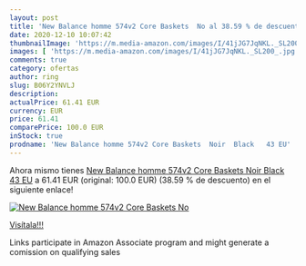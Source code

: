 ```yaml
---
layout: post
title: 'New Balance homme 574v2 Core Baskets  No al 38.59 % de descuento'
date: 2020-12-10 10:07:42
thumbnailImage: 'https://m.media-amazon.com/images/I/41jJG7JqNKL._SL200_.jpg'
images: [ 'https://m.media-amazon.com/images/I/41jJG7JqNKL._SL200_.jpg' ]
comments: true
category: ofertas
author: ring
slug: B06Y2YNVLJ
description:
actualPrice: 61.41 EUR
currency: EUR
price: 61.41
comparePrice: 100.0 EUR
inStock: true
prodname: 'New Balance homme 574v2 Core Baskets  Noir  Black   43 EU'
---
```


Ahora mismo tienes [New Balance homme 574v2 Core Baskets  Noir  Black   43 EU](https://www.amazon.fr/dp/B06Y2YNVLJ/?tag=tolees0d-21) a 61.41 EUR (original: 100.0 EUR) (38.59 %  de descuento) en el siguiente enlace!

[![New Balance homme 574v2 Core Baskets  No](https://m.media-amazon.com/images/I/41jJG7JqNKL._SL200_.jpg)](https://www.amazon.fr/dp/B06Y2YNVLJ/?tag=tolees0d-21)

[Visítala!!!](https://www.amazon.fr/dp/B06Y2YNVLJ/?tag=tolees0d-21)

Links participate in Amazon Associate program and might generate a comission on qualifying sales
